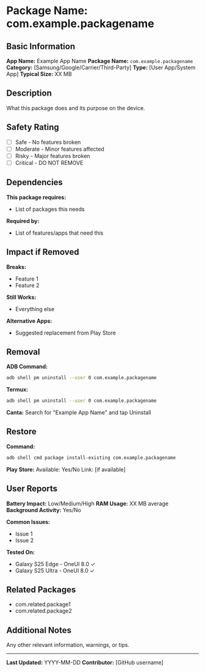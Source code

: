 # Package Name: com.example.packagename

## Basic Information

**App Name:** Example App Name
**Package Name:** `com.example.packagename`
**Category:** [Samsung/Google/Carrier/Third-Party]
**Type:** [User App/System App]
**Typical Size:** XX MB

## Description

What this package does and its purpose on the device.

## Safety Rating

- [ ] Safe - No features broken
- [ ] Moderate - Minor features affected
- [ ] Risky - Major features broken
- [ ] Critical - DO NOT REMOVE

## Dependencies

**This package requires:**
- List of packages this needs

**Required by:**
- List of features/apps that need this

## Impact if Removed

**Breaks:**
- Feature 1
- Feature 2

**Still Works:**
- Everything else

**Alternative Apps:**
- Suggested replacement from Play Store

## Removal

**ADB Command:**
```bash
adb shell pm uninstall --user 0 com.example.packagename
```

**Termux:**
```bash
adb shell pm uninstall --user 0 com.example.packagename
```

**Canta:**
Search for "Example App Name" and tap Uninstall

## Restore

**Command:**
```bash
adb shell cmd package install-existing com.example.packagename
```

**Play Store:**
Available: Yes/No
Link: [if available]

## User Reports

**Battery Impact:** Low/Medium/High
**RAM Usage:** XX MB average
**Background Activity:** Yes/No

**Common Issues:**
- Issue 1
- Issue 2

**Tested On:**
- Galaxy S25 Edge - OneUI 8.0 ✓
- Galaxy S25 Ultra - OneUI 8.0 ✓

## Related Packages

- com.related.package1
- com.related.package2

## Additional Notes

Any other relevant information, warnings, or tips.

---

**Last Updated:** YYYY-MM-DD
**Contributor:** [GitHub username]
